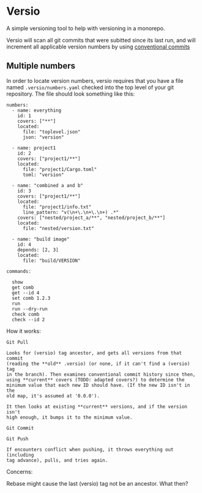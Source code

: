 # Versio

A simple versioning tool to help with versioning in a monorepo.

Versio will scan all git commits that were subitted since its last run,
and will increment all applicable version numbers by using [conventional
commits](https://www.conventionalcommits.org/en/v1.0.0/)

## Multiple numbers

In order to locate version numbers, versio requires that you have a file
named `.versio/numbers.yaml` checked into the top level of your git
repository. The file should look something like this:

```
numbers:
  - name: everything
    id: 1
    covers: ["**"]
    located:
      file: "toplevel.json"
      json: "version"

  - name: project1
    id: 2
    covers: ["project1/**"]
    located:
      file: "project1/Cargo.toml"
      toml: "version"

  - name: "combined a and b"
    id: 3
    covers: ["project1/**"]
    located:
      file: "project1/info.txt"
      line_pattern: "v(\n+\.\n+\.\n+) .*"
    covers: ["nested/project_a/**", "nested/project_b/**"]
    located:
      file: "nested/version.txt"

  - name: "build image"
    id: 4
    depends: [2, 3]
    located:
      file: "build/VERSION"
```

```
commands:

  show
  get comb
  get --id 4  
  set comb 1.2.3
  run
  run --dry-run
  check comb
  check --id 2
```

How it works:

```
Git Pull

Looks for (versio) tag ancestor, and gets all versions from that commit
(reading the **old** .versio) (or none, if it can't find a (versio) tag
in the branch). Then examines conventional commit history since then,
using **current** covers (TODO: adapted covers?) to determine the
minimum value that each new ID should have. (If the new ID isn't in the
old map, it's assumed at '0.0.0').

It then looks at existing **current** versions, and if the version isn't
high enough, it bumps it to the minimum value.

Git Commit

Git Push

If encounters conflict when pushing, it throws everything out (including
tag advance), pulls, and tries again.
```

Concerns:

Rebase might cause the last (versio) tag not be an ancestor. What then?
